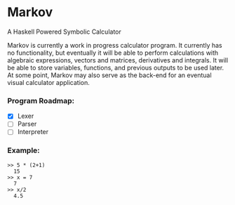 # Markov

A Haskell Powered Symbolic Calculator

Markov is currently a work in progress calculator program. It currently has no functionality, but eventually it will be able to perform calculations with algebraic expressions, vectors and matrices, derivatives and integrals. It will be able to store variables, functions, and previous outputs to be used later.
At some point, Markov may also serve as the back-end for an eventual visual calculator application.


### Program Roadmap:

- [x] Lexer
- [ ] Parser
- [ ] Interpreter

### Example:

    >> 5 * (2+1)
      15
    >> x = 7
      7
    >> x/2
      4.5